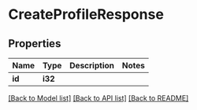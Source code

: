 # CreateProfileResponse

## Properties

Name | Type | Description | Notes
------------ | ------------- | ------------- | -------------
**id** | **i32** |  | 

[[Back to Model list]](../README.md#documentation-for-models) [[Back to API list]](../README.md#documentation-for-api-endpoints) [[Back to README]](../README.md)



